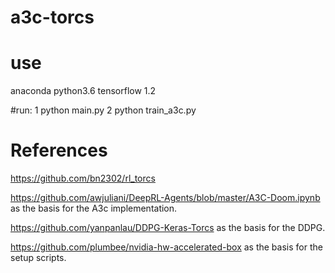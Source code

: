 # a3c-torcs

# use 

anaconda python3.6
tensorflow 1.2

#run:
1 python main.py
2 python train_a3c.py


# References

https://github.com/bn2302/rl_torcs

https://github.com/awjuliani/DeepRL-Agents/blob/master/A3C-Doom.ipynb as the basis for the A3c implementation.

https://github.com/yanpanlau/DDPG-Keras-Torcs as the basis for the DDPG.

https://github.com/plumbee/nvidia-hw-accelerated-box as the basis for the setup scripts.


